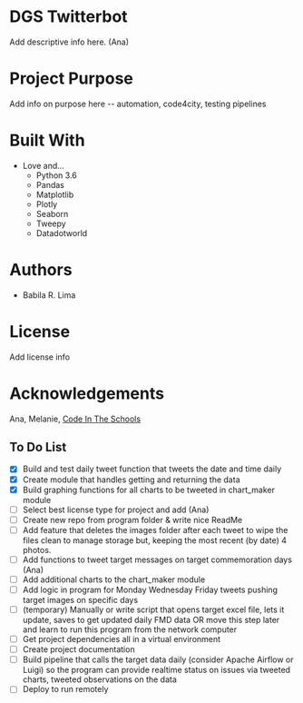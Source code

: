 
# DGS Twitterbot

Add descriptive info here. (Ana)

# Project Purpose

Add info on purpose here -- automation, code4city, testing pipelines

# Built With  

* Love and...
  * Python 3.6
  * Pandas
  * Matplotlib
  * Plotly
  * Seaborn
  * Tweepy
  * Datadotworld

# Authors

* Babila R. Lima

# License

Add license info

# Acknowledgements

Ana, Melanie, [Code In The Schools](https://www.codeintheschools.org/)

## To Do List
- [X] Build and test daily tweet function that tweets the date and time daily
- [X] Create module that handles getting and returning the data
- [X] Build graphing functions for all charts to be tweeted in chart_maker module
- [ ] Select best license type for project and add (Ana)
- [ ] Create new repo from program folder & write nice ReadMe
- [ ] Add feature that deletes the images folder after each tweet to wipe the files clean to manage storage but, keeping the most recent (by date) 4 photos.
- [ ] Add functions to tweet target messages on target commemoration days (Ana)
- [ ] Add additional charts to the chart_maker module
- [ ] Add logic in program for Monday Wednesday Friday tweets pushing target images on specific days
- [ ] (temporary) Manually or write script that opens target excel file, lets it update, saves to get updated daily FMD data OR move this step later and learn to run this program from the network computer
- [ ] Get project dependencies all in a virtual environment
- [ ] Create project documentation
- [ ] Build pipeline that calls the target data daily (consider Apache Airflow or Luigi) so the program can provide realtime status on issues via tweeted charts, tweeted observations on the data
- [ ] Deploy to run remotely
